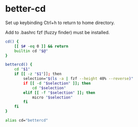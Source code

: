 # better-cd

Set up keybinding Ctrl+h to return to home directory.

Add to .bashrc
fzf (fuzzy finder) must be installed.

```bash
cd() {
	[[ $# -eq 0 ]] && return
	builtin cd "$@"
}

bettercd() {
	cd "$1"
	if [[ -z "$1"]]; then
		selection="$(ls -a | fzf --height 40% --reverse)"
		if [[ -d "$selection" ]]; then
			cd "$selection"
		elif [[ -f "$selection" ]]; then
			micro "$selection"
		fi
	fi
}

alias cd="bettercd"
```
